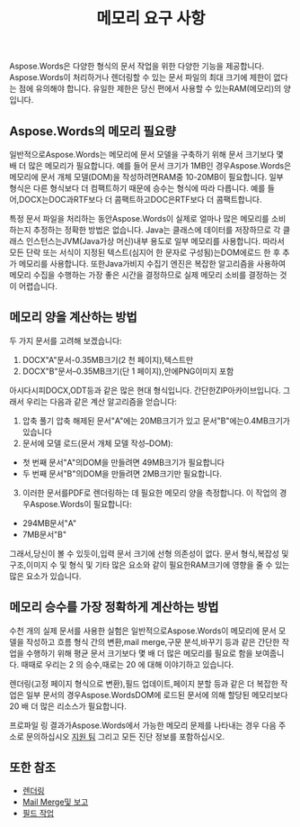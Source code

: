 ﻿---
title: 메모리 요구 사항
second_title: Aspose.WordsJava
articleTitle: 메모리 요구 사항
linktitle: 메모리 요구 사항
description: "Java에 대한Aspose.Words의 메모리는 문서 작업에 얼마나 필요합니까? 세부 사항을 알아보십시오."
type: docs
weight: 10
url: /ko/java/memory-requirements/
timestamp: 2024-09-25-11-08-55
---

Aspose.Words은 다양한 형식의 문서 작업을 위한 다양한 기능을 제공합니다. Aspose.Words이 처리하거나 렌더링할 수 있는 문서 파일의 최대 크기에 제한이 없다는 점에 유의해야 합니다. 유일한 제한은 당신 편에서 사용할 수 있는RAM(메모리)의 양입니다.

## Aspose.Words의 메모리 필요량

일반적으로Aspose.Words는 메모리에 문서 모델을 구축하기 위해 문서 크기보다 몇 배 더 많은 메모리가 필요합니다. 예를 들어 문서 크기가 1MB인 경우Aspose.Words은 메모리에 문서 개체 모델(DOM)을 작성하려면RAM중 10-20MB이 필요합니다. 일부 형식은 다른 형식보다 더 컴팩트하기 때문에 승수는 형식에 따라 다릅니다. 예를 들어,DOCX는DOC과RTF보다 더 콤팩트하고DOC은RTF보다 더 콤팩트합니다.

특정 문서 파일을 처리하는 동안Aspose.Words이 실제로 얼마나 많은 메모리를 소비하는지 추정하는 정확한 방법은 없습니다. Java는 클래스에 데이터를 저장하므로 각 클래스 인스턴스는JVM(Java가상 머신)내부 용도로 일부 메모리를 사용합니다. 따라서 모든 단락 또는 서식이 지정된 텍스트(심지어 한 문자로 구성됨)는DOM에로드 한 후 추가 메모리를 사용합니다. 또한Java가비지 수집기 엔진은 복잡한 알고리즘을 사용하여 메모리 수집을 수행하는 가장 좋은 시간을 결정하므로 실제 메모리 소비를 결정하는 것이 어렵습니다.

## 메모리 양을 계산하는 방법

두 가지 문서를 고려해 보겠습니다:

1. DOCX"A"문서-0.35MB크기(2 천 페이지),텍스트만
2. DOCX"B"문서–0.35MB크기(단 1 페이지),안에PNG이미지 포함

아시다시피DOCX,ODT등과 같은 많은 현대 형식입니다. 간단한ZIP아카이브입니다. 그래서 우리는 다음과 같은 계산 알고리즘을 얻습니다:
1. 압축 풀기 압축 해제된 문서"A"에는 20MB크기가 있고 문서"B"에는0.4MB크기가 있습니다
2. 문서에 모델 로드(문서 개체 모델 작성–DOM):
* 첫 번째 문서"A"의DOM을 만들려면 49MB크기가 필요합니다
* 두 번째 문서"B"의DOM을 만들려면 2MB크기만 필요합니다.
3. 이러한 문서를PDF로 렌더링하는 데 필요한 메모리 양을 측정합니다. 이 작업의 경우Aspose.Words이 필요합니다:
  *  294MB문서"A"
  * 7MB문서"B"

그래서,당신이 볼 수 있듯이,입력 문서 크기에 선형 의존성이 없다. 문서 형식,복잡성 및 구조,이미지 수 및 형식 및 기타 많은 요소와 같이 필요한RAM크기에 영향을 줄 수 있는 많은 요소가 있습니다.

## 메모리 승수를 가장 정확하게 계산하는 방법

수천 개의 실제 문서를 사용한 실험은 일반적으로Aspose.Words이 메모리에 문서 모델을 작성하고 흐름 형식 간의 변환,mail merge,구문 분석,바꾸기 등과 같은 간단한 작업을 수행하기 위해 평균 문서 크기보다 몇 배 더 많은 메모리를 필요로 함을 보여줍니다. 때때로 우리는 2 의 승수,때로는 20 에 대해 이야기하고 있습니다.

렌더링(고정 페이지 형식으로 변환),필드 업데이트,페이지 분할 등과 같은 더 복잡한 작업은 일부 문서의 경우Aspose.WordsDOM에 로드된 문서에 의해 할당된 메모리보다 20 배 더 많은 리소스가 필요합니다.

프로파일 링 결과가Aspose.Words에서 가능한 메모리 문제를 나타내는 경우 다음 주소로 문의하십시오 [지원 팀](/words/java/technical-support/) 그리고 모든 진단 정보를 포함하십시오.

## 또한 참조

* [렌더링](/words/java/rendering/)
* [Mail Merge및 보고](/words/java/mail-merge-and-reporting/)
* [필드 작업](/words/java/working-with-fields/)
